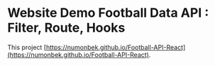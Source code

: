 # Website Demo Football Data API : Filter, Route, Hooks

This project  [https://numonbek.github.io/Football-API-React](https://numonbek.github.io/Football-API-React).
